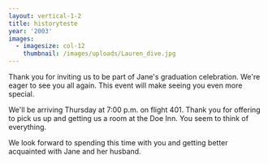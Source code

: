 ```yaml
---
layout: vertical-1-2
title: historyteste
year: '2003'
images:
  - imagesize: col-12
    thumbnail: /images/uploads/Lauren_dive.jpg
---
```

Thank you for inviting us to be part of Jane's graduation celebration. We're eager to see you all again. This event will make seeing you even more special.



We'll be arriving Thursday at 7:00 p.m. on flight 401. Thank you for offering to pick us up and getting us a room at the Doe Inn. You seem to think of everything.



We look forward to spending this time with you and getting better acquainted with Jane and her husband.
